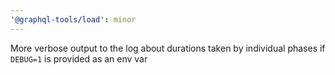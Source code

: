 ```yaml
---
'@graphql-tools/load': minor
---
```


More verbose output to the log about durations taken by individual phases if `DEBUG=1` is provided as an env var
